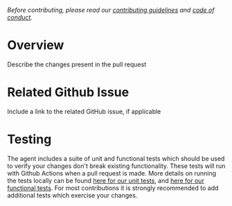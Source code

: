 _Before contributing, please read our [contributing guidelines](./CONTRIBUTING.md) and [code of conduct](https://github.com/newrelic/.github/blob/master/CODE_OF_CONDUCT.md)._

# Overview
Describe the changes present in the pull request

# Related Github Issue
Include a link to the related GitHub issue, if applicable

# Testing
The agent includes a suite of unit and functional tests which should be used to
verify your changes don't break existing functionality. These tests will run with 
Github Actions when a pull request is made. More details on running the tests locally can be found 
[here for our unit tests](https://github.com/newrelic/newrelic-ruby-agent/blob/main/test/README.md), 
and [here for our functional tests](https://github.com/newrelic/newrelic-ruby-agent/blob/main/test/multiverse/README.md).
For most contributions it is strongly recommended to add additional tests which
exercise your changes. 
